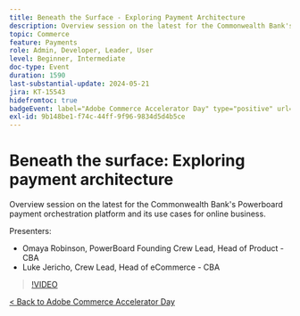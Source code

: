```yaml
---
title: Beneath the Surface - Exploring Payment Architecture
description: Overview session on the latest for the Commonwealth Bank's Powerboard payment orchestration platform and its use cases for online business.
topic: Commerce
feature: Payments
role: Admin, Developer, Leader, User
level: Beginner, Intermediate
doc-type: Event
duration: 1590
last-substantial-update: 2024-05-21
jira: KT-15543
hidefromtoc: true
badgeEvent: label="Adobe Commerce Accelerator Day" type="positive" url="https://experienceleague.adobe.com/en/docs/events/apac-commerce-recordings/2024/overview"
exl-id: 9b148be1-f74c-44ff-9f96-9834d5d4b5ce
---
```

# Beneath the surface: Exploring payment architecture

Overview session on the latest for the Commonwealth Bank's Powerboard payment orchestration platform and its use cases for online business.

Presenters:

+ Omaya Robinson, PowerBoard Founding Crew Lead, Head of Product - CBA
+ Luke Jericho, Crew Lead, Head of eCommerce - CBA

>[!VIDEO](https://video.tv.adobe.com/v/3429270/?learn=on)

[< Back to Adobe Commerce Accelerator Day](./overview.md)
